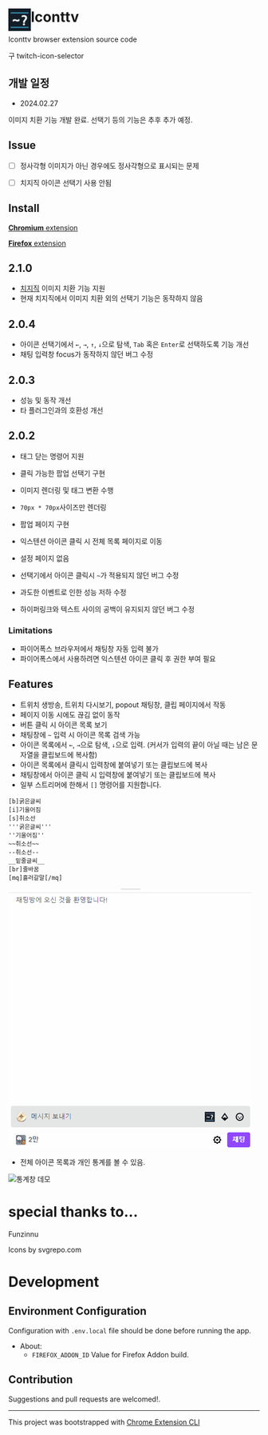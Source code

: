 # <img src="public/icons/48.icon.png" width="45" align="left"> Iconttv

Iconttv browser extension source code

구 twitch-icon-selector

## 개발 일정

- 2024.02.27

이미지 치환 기능 개발 완료. 선택기 등의 기능은 추후 추가 예정.

## Issue

- [ ] 정사각형 이미지가 아닌 경우에도 정사각형으로 표시되는 문제
- [ ] 치지직 아이콘 선택기 사용 안됨


## Install

[**Chromium** extension](https://chrome.google.com/webstore/detail/iconttv/jgpcibjnfdgbllfghmaamafafgkadhpf)

[**Firefox** extension](https://addons.mozilla.org/en-US/firefox/addon/%ED%8A%B8%EC%9C%84%EC%B9%98-%EC%BB%A4%EC%8A%A4%ED%85%80-%EC%95%84%EC%9D%B4%EC%BD%98-%EC%84%A0%ED%83%9D%EA%B8%B0/)

## 2.1.0

- [치지직](https://chzzk.naver.com/) 이미지 치환 기능 지원
- 현재 치지직에서 이미지 치환 외의 선택기 기능은 동작하지 않음

## 2.0.4

- 아이콘 선택기에서 `←`, `→`, `↑`, `↓`으로 탐색, `Tab` 혹은 `Enter`로 선택하도록 기능 개선
- 채팅 입력창 focus가 동작하지 않던 버그 수정

## 2.0.3

- 성능 및 동작 개선
- 타 플러그인과의 호환성 개선

## 2.0.2

- 태그 닫는 명령어 지원
- 클릭 가능한 팝업 선택기 구현
- 이미지 렌더링 및 태그 변환 수행
- `70px * 70px`사이즈만 렌더링
- 팝업 페이지 구현
- 익스텐션 아이콘 클릭 시 전체 목록 페이지로 이동
- 설정 페이지 없음

- 선택기에서 아이콘 클릭시 `~`가 적용되지 않던 버그 수정
- 과도한 이벤트로 인한 성능 저하 수정
- 하이퍼링크와 텍스트 사이의 공백이 유지되지 않던 버그 수정

### Limitations

- 파이어폭스 브라우저에서 채팅창 자동 입력 불가
- 파이어폭스에서 사용하려면 익스텐션 아이콘 클릭 후 권한 부여 필요

## Features

- 트위치 생방송, 트위치 다시보기, popout 채팅창, 클립 페이지에서 작동
- 페이지 이동 시에도 끊김 없이 동작
- 버튼 클릭 시 아이콘 목록 보기
- 채팅창에 `~` 입력 시 아이콘 목록 검색 가능
- 아이콘 목록에서 `←`, `→`으로 탐색, `↓`으로 입력. (커서가 입력의 끝이 아닐 때는 남은 문자열을 클립보드에 복사함)
- 아이콘 목록에서 클릭시 입력창에 붙여넣기 또는 클립보드에 복사
- 채팅창에서 아이콘 클릭 시 입력창에 붙여넣기 또는 클립보드에 복사
- 일부 스트리머에 한해서 `[]` 명령어를 지원합니다.

```
[b]굵은글씨
[i]기울어짐
[s]취소선
'''굵은글씨'''
''기울어짐''
~~취소선~~
--취소선--
__밑줄글씨__
[br]줄바꿈
[mq]흘러갈말[/mq]
```

![채팅창 데모](./imgs/demo_chat.gif)

- 전체 아이콘 목록과 개인 통계를 볼 수 있음.

![통계창 데모](./imgs/demo_frontend.gif)

# special thanks to...

Funzinnu

Icons by svgrepo.com

# Development

## Environment Configuration

Configuration with `.env.local` file should be done before running the app.

- About:
  - `FIREFOX_ADDON_ID` Value for Firefox Addon build.

## Contribution

Suggestions and pull requests are welcomed!.

---

This project was bootstrapped with [Chrome Extension CLI](https://github.com/dutiyesh/chrome-extension-cli)
